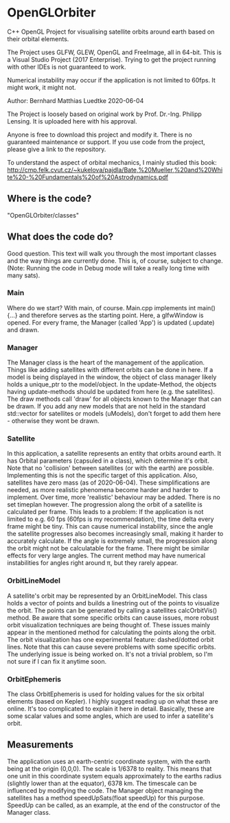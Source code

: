 # OpenGLOrbiter

C++ OpenGL Project for visualising satellite orbits around earth based on their orbital elements.

The Project uses GLFW, GLEW, OpenGL and FreeImage, all in 64-bit.
This is a Visual Studio Project (2017 Enterprise). Trying to get the project running with other IDEs is not guaranteed to work.


Numerical instability may occur if the application is not limited to 60fps. It might work, it might not.

Author: Bernhard Matthias Luedtke
2020-06-04

The Project is loosely based on original work by Prof. Dr.-Ing. Philipp Lensing. It is uploaded here with his approval.


Anyone is free to download this project and modify it. There is no guaranteed maintenance or support. If you use code from the project, please give a link to the repository.

To understand the aspect of orbital mechanics, I mainly studied this book: http://cmp.felk.cvut.cz/~kukelova/pajdla/Bate,%20Mueller,%20and%20White%20-%20Fundamentals%20of%20Astrodynamics.pdf 

## Where is the code?
"OpenGLOrbiter/classes"

## What does the code do?
Good question. This text will walk you through the most important classes and the way things are currently done. This is, of course, subject to change.
(Note: Running the code in Debug mode will take a really long time with many sats).

### Main
Where do we start? With main, of course. Main.cpp implements int main(){...} and therefore serves as the starting point. Here, a glfwWindow is opened. For every frame, the Manager (called 'App') is updated (.update) and drawn.

### Manager
The Manager class is the heart of the management of the application. Things like adding satellites with different orbits can be done in here. If a model is being displayed in the window, the object of class manager likely holds a unique_ptr to the model/object. In the update-Method, the objects having update-methods should be updated from here (e.g. the satellites).
The draw methods call 'draw' for all objects known to the Manager that can be drawn. If you add any new models that are not held in the standard std::vector for satellites or models (uModels), don't forget to add them here - otherwise they wont be drawn.

### Satellite
In this application, a satellite represents an entity that orbits around earth. It has Orbital parameters (capsuled in a class), which determine it's orbit. Note that no 'collision' between satellites (or with the earth) are possible. Implementing this is not the specific target of this application. Also, satellites have zero mass (as of 2020-06-04). These simplifications are needed, as more realistic phenomena become harder and harder to implement. Over time, more 'realistic' behaviour may be added. There is no set timeplan however.
The progression along the orbit of a satellite is calculated per frame. This leads to a problem: If the application is not limited to e.g. 60 fps (60fps is my recommendation), the time delta every frame might be tiny. This can cause numerical instability, since the angle the satellite progresses also becomes increasingly small, making it harder to accurately calculate. If the angle is extremely small, the progression along the orbit might not be calculatable for the frame.
There might be similar effects for very large angles. The current method may have numerical instabilities for angles right around π, but they rarely appear.

### OrbitLineModel
A satellite's orbit may be represented by an OrbitLineModel. This class holds a vector of points and builds a linestring out of the points to visualize the orbit. The points can be generated by calling a satellites calcOrbitVis() method. Be aware that some specific orbits can cause issues, more robust orbit visualization techniques are being thought of. These issues mainly appear in the mentioned method for calculating the points along the orbit.
The orbit visualization has one experimental feature: dashed/dotted orbit lines. Note that this can cause severe problems with some specific orbits. The underlying issue is being worked on. It's not a trivial problem, so I'm not sure if I can fix it anytime soon.

### OrbitEphemeris
The class OrbitEphemeris is used for holding values for the six orbital elements (based on Kepler). I highly suggest reading up on what these are online. It's too complicated to explain it here in detail. Basically, these are some scalar values and some angles, which are used to infer a satellite's orbit.

## Measurements
The application uses an earth-centric coordinate system, with the earth being at the origin (0,0,0).
The scale is 1/6378 to reality. This means that one unit in this coordinate system equals approximately to the earths radius (slightly lower than at the equator), 6378 km.
The timescale can be influenced by modifying the code. The Manager object managing the satellites has a method speedUpSats(float speedUp) for this purpose. SpeedUp can be called, as an example, at the end of the constructor of the Manager class.
